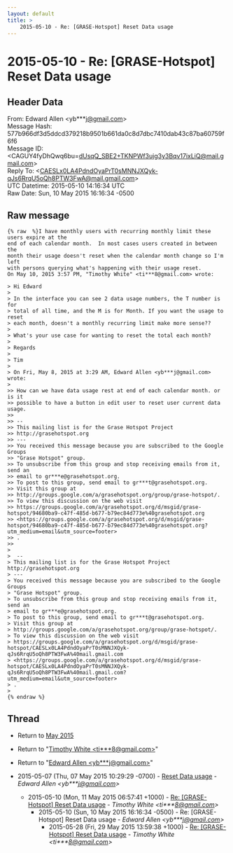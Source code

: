 ```yaml
---
layout: default
title: >
    2015-05-10 - Re: [GRASE-Hotspot] Reset Data usage
---
```


# 2015-05-10 - Re: [GRASE-Hotspot] Reset Data usage

## Header Data

From: Edward Allen \<yb***j@gmail.com\><br>
Message Hash: 577b966df3d5ddcd379218b9501b661da0c8d7dbc7410dab43c87ba60759f6f6<br>
Message ID: \<CAGUY4fyDhQwq6bu=dUsqQ_SBE2+TKNPWf3ujg3y3Bqv17ixLiQ@mail.gmail.com\><br>
Reply To: \<CAESLx0LA4PdndOyaPrT0sMNNJXQyk-qJs6RrqU5oQh8PTW3FwA@mail.gmail.com\><br>
UTC Datetime: 2015-05-10 14:16:34 UTC<br>
Raw Date: Sun, 10 May 2015 16:16:34 -0500<br>

## Raw message

```
{% raw  %}I have monthly users with recurring monthly limit these users expire at the
end of each calendar month.  In most cases users created in between the
month their usage doesn't reset when the calendar month change so I'm left
with persons querying what's happening with their usage reset.
On May 10, 2015 3:57 PM, "Timothy White" <ti***8@gmail.com> wrote:

> Hi Edward
>
> In the interface you can see 2 data usage numbers, the T number is for
> total of all time, and the M is for Month. If you want the usage to reset
> each month, doesn't a monthly recurring limit make more sense??
>
> What's your use case for wanting to reset the total each month?
>
> Regards
>
> Tim
>
> On Fri, May 8, 2015 at 3:29 AM, Edward Allen <yb***j@gmail.com> wrote:
>
>> How can we have data usage rest at end of each calendar month. or is it
>> possible to have a button in edit user to reset user current data usage.
>>
>> --
>> This mailing list is for the Grase Hotspot Project
>> http://grasehotspot.org
>> ---
>> You received this message because you are subscribed to the Google Groups
>> "Grase Hotspot" group.
>> To unsubscribe from this group and stop receiving emails from it, send an
>> email to gr***e@grasehotspot.org.
>> To post to this group, send email to gr***t@grasehotspot.org.
>> Visit this group at
>> http://groups.google.com/a/grasehotspot.org/group/grase-hotspot/.
>> To view this discussion on the web visit
>> https://groups.google.com/a/grasehotspot.org/d/msgid/grase-hotspot/94680ba9-c47f-485d-b677-b79ec84d773e%40grasehotspot.org
>> <https://groups.google.com/a/grasehotspot.org/d/msgid/grase-hotspot/94680ba9-c47f-485d-b677-b79ec84d773e%40grasehotspot.org?utm_medium=email&utm_source=footer>
>> .
>>
>
>  --
> This mailing list is for the Grase Hotspot Project http://grasehotspot.org
> ---
> You received this message because you are subscribed to the Google Groups
> "Grase Hotspot" group.
> To unsubscribe from this group and stop receiving emails from it, send an
> email to gr***e@grasehotspot.org.
> To post to this group, send email to gr***t@grasehotspot.org.
> Visit this group at
> http://groups.google.com/a/grasehotspot.org/group/grase-hotspot/.
> To view this discussion on the web visit
> https://groups.google.com/a/grasehotspot.org/d/msgid/grase-hotspot/CAESLx0LA4PdndOyaPrT0sMNNJXQyk-qJs6RrqU5oQh8PTW3FwA%40mail.gmail.com
> <https://groups.google.com/a/grasehotspot.org/d/msgid/grase-hotspot/CAESLx0LA4PdndOyaPrT0sMNNJXQyk-qJs6RrqU5oQh8PTW3FwA%40mail.gmail.com?utm_medium=email&utm_source=footer>
> .
>
{% endraw %}
```

## Thread

+ Return to [May 2015](/archive/2015/05)

+ Return to "[Timothy White <ti***8<span>@</span>gmail.com>](/authors/ti___8_at_gmail_com)"
+ Return to "[Edward Allen <yb***j<span>@</span>gmail.com>](/authors/yb___j_at_gmail_com)"

+ 2015-05-07 (Thu, 07 May 2015 10:29:29 -0700) - [Reset Data usage](/archive/2015/05/5a197c5ae7628b6fd25b27dd3374ea6b440392ba00c73b06b5f74f489b8eaf1d) - _Edward Allen \<yb***j@gmail.com\>_
  + 2015-05-10 (Mon, 11 May 2015 06:57:41 +1000) - [Re: [GRASE-Hotspot] Reset Data usage](/archive/2015/05/b684ba01a80a556e87eaefc8b11f291af7eac744b1960608bf54652991efcac9) - _Timothy White \<ti***8@gmail.com\>_
    + 2015-05-10 (Sun, 10 May 2015 16:16:34 -0500) - Re: [GRASE-Hotspot] Reset Data usage - _Edward Allen \<yb***j@gmail.com\>_
      + 2015-05-28 (Fri, 29 May 2015 13:59:38 +1000) - [Re: [GRASE-Hotspot] Reset Data usage](/archive/2015/05/4cc65072e42bd1fba531e25d46895b87aab61a7fe6d2b5276b044379dbecd63a) - _Timothy White \<ti***8@gmail.com\>_

